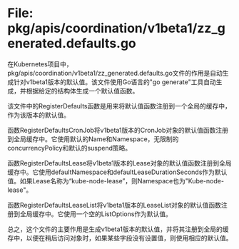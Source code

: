 # File: pkg/apis/coordination/v1beta1/zz_generated.defaults.go

在Kubernetes项目中，pkg/apis/coordination/v1beta1/zz_generated.defaults.go文件的作用是自动生成针对v1beta1版本的默认值。该文件使用Go语言的"go generate"工具自动生成，并根据给定的结构体生成一个默认值函数。

该文件中的RegisterDefaults函数是用来将默认值函数注册到一个全局的缓存中，作为该版本的默认值。

函数RegisterDefaultsCronJob将v1beta1版本的CronJob对象的默认值函数注册到全局缓存中。它使用默认的Name和Namespace，无限制的concurrencyPolicy和默认的suspend策略。

函数RegisterDefaultsLease将v1beta1版本的Lease对象的默认值函数注册到全局缓存中。它使用defaultNamespace和defaultLeaseDurationSeconds作为默认值。如果Lease名称为“kube-node-lease”，则Namespace也为"Kube-node-lease"。

函数RegisterDefaultsLeaseList将v1beta1版本的LeaseList对象的默认值函数注册到全局缓存中。它使用一个空的ListOptions作为默认值。

总之，这个文件的主要作用是生成v1beta1版本的默认值，并将其注册到全局的缓存中，以便在稍后访问对象时，如果某些字段没有设置值，则使用相应的默认值。

